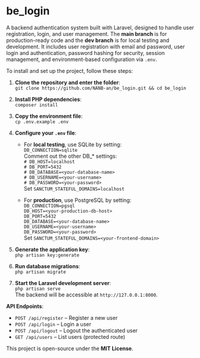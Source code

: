 # be_login

A backend authentication system built with Laravel, designed to handle user registration, login, and user management. The **main branch** is for production-ready code and the **dev branch** is for local testing and development. It includes user registration with email and password, user login and authentication, password hashing for security, session management, and environment-based configuration via `.env`.

To install and set up the project, follow these steps:

1. **Clone the repository and enter the folder**:  
   `git clone https://github.com/NANB-an/be_login.git && cd be_login`

2. **Install PHP dependencies**:  
   `composer install`

3. **Copy the environment file**:  
   `cp .env.example .env`

4. **Configure your `.env` file**:  
   - For **local testing**, use SQLite by setting:  
     `DB_CONNECTION=sqlite`  
     Comment out the other DB_* settings:  
     `# DB_HOST=localhost`  
     `# DB_PORT=5432`  
     `# DB_DATABASE=<your-database-name>`  
     `# DB_USERNAME=<your-username>`  
     `# DB_PASSWORD=<your-password>`  
     Set `SANCTUM_STATEFUL_DOMAINS=localhost`
     
   - For **production**, use PostgreSQL by setting:  
     `DB_CONNECTION=pgsql`  
     `DB_HOST=<your-production-db-host>`  
     `DB_PORT=5432`  
     `DB_DATABASE=<your-database-name>`  
     `DB_USERNAME=<your-username>`  
     `DB_PASSWORD=<your-password>`  
     Set `SANCTUM_STATEFUL_DOMAINS=<your-frontend-domain>`

5. **Generate the application key**:  
   `php artisan key:generate`

6. **Run database migrations**:  
   `php artisan migrate`

7. **Start the Laravel development server**:  
   `php artisan serve`  
   The backend will be accessible at `http://127.0.0.1:8000`.

**API Endpoints**:  
- `POST /api/register` – Register a new user  
- `POST /api/login` – Login a user  
- `POST /api/logout` – Logout the authenticated user  
- `GET /api/users` – List users (protected route)  



This project is open-source under the **MIT License**.
